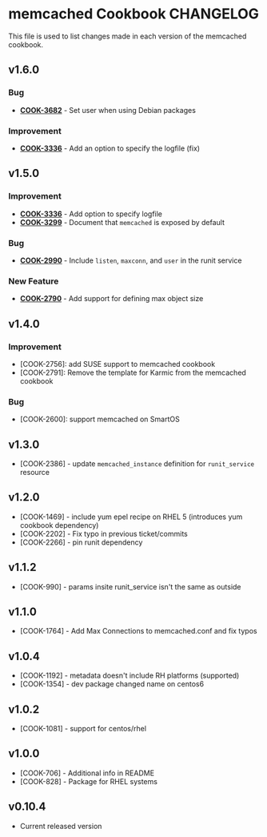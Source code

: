 memcached Cookbook CHANGELOG
============================
This file is used to list changes made in each version of the memcached cookbook.


v1.6.0
------
### Bug
- **[COOK-3682](https://tickets.opscode.com/browse/COOK-3682)** - Set user when using Debian packages

### Improvement
- **[COOK-3336](https://tickets.opscode.com/browse/COOK-3336)** - Add an option to specify the logfile (fix)

v1.5.0
------
### Improvement
- **[COOK-3336](https://tickets.opscode.com/browse/COOK-3336)** - Add option to specify logfile
- **[COOK-3299](https://tickets.opscode.com/browse/COOK-3299)** - Document that `memcached` is exposed by default

### Bug
- **[COOK-2990](https://tickets.opscode.com/browse/COOK-2990)** - Include `listen`, `maxconn`, and `user` in the runit service

### New Feature
- **[COOK-2790](https://tickets.opscode.com/browse/COOK-2790)** - Add support for defining max object size

v1.4.0
------
### Improvement
- [COOK-2756]: add SUSE support to memcached cookbook
- [COOK-2791]: Remove the template for Karmic from the memcached cookbook

### Bug
- [COOK-2600]: support memcached on SmartOS

v1.3.0
------
- [COOK-2386] - update `memcached_instance` definition for `runit_service` resource

v1.2.0
------
- [COOK-1469] - include yum epel recipe on RHEL 5 (introduces yum cookbook dependency)
- [COOK-2202] - Fix typo in previous ticket/commits
- [COOK-2266] - pin runit dependency

v1.1.2
------
- [COOK-990] - params insite runit_service isn't the same as outside

v1.1.0
------
- [COOK-1764] - Add Max Connections to memcached.conf and fix typos

v1.0.4
------
- [COOK-1192] - metadata doesn't include RH platforms (supported)
- [COOK-1354] - dev package changed name on centos6

v1.0.2
------
- [COOK-1081] - support for centos/rhel

v1.0.0
------
- [COOK-706] - Additional info in README
- [COOK-828] - Package for RHEL systems

v0.10.4
-------
- Current released version
